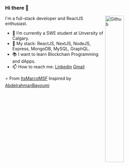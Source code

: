 ### Hi there 👋

<img width="35%" align="right" alt="Github" src="https://user-images.githubusercontent.com/48678280/88862734-4903af80-d201-11ea-968b-9c939d88a37c.gif" />

I'm a full-stack developer and ReactJS enthusiast.

- 🔭 I’m currently a SWE student at Unversity of Calgary.
- 🌱 My stack: ReactJS, NextJS, NodeJS, Express, MongoDB, MySQL, GraphQL.
- 📚 I want to learn Blockchain Programming and dApps.
- 📫 How to reach me: [Linkedin](https://www.linkedin.com/in/vietantruong/)   [Gmail](mailto:vietan124@gmail.com)

⭐️ From [ItsMarcoMSF](https://github.com/ItsMarcoMSF)
Inspired by [AbdelrahmanBayoumi](https://github.com/abdelrahmanbayoumi)
